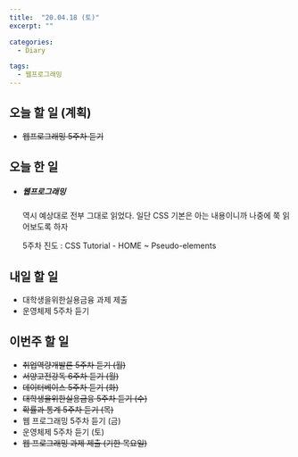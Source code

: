 ```yaml
---
title:  "20.04.18 (토)"
excerpt: ""

categories:
  - Diary

tags:
  - 웹프로그래밍
---
```


## 오늘 할 일 (계획)

- ~~웹프로그래밍 5주차 듣기~~


## 오늘 한 일

- ##### 웹프로그래밍

  역시 예상대로 전부 그대로 읽었다. 일단 CSS 기본은 아는 내용이니까 나중에 쭉 읽어보도록 하자

  5주차 진도 : CSS Tutorial - HOME ~ Pseudo-elements



## 내일 할 일

- 대학생을위한실용금융 과제 제출
- 운영체제 5주차 듣기


## 이번주 할 일

- ~~취업역량개발론 5주차 듣기 (월)~~
- ~~서양고전강독 6주차 듣기 (월)~~
- ~~데이터베이스 5주차 듣기 (화)~~
- ~~대학생을위한실용금융 5주차 듣기 (수)~~
- ~~확률과 통계 5주차 듣기 (목)~~
- 웹 프로그래밍 5주차 듣기 (금)
- 운영체제 5주차 듣기 (토)
- ~~웹 프로그래밍 과제 제출 (기한 목요일)~~